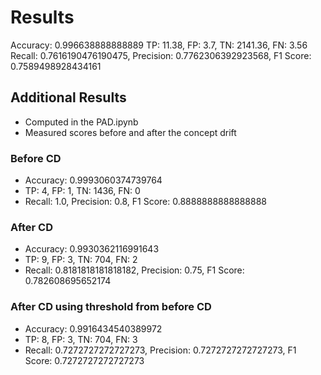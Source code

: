 # Results
Accuracy: 0.996638888888889
TP: 11.38, FP: 3.7, TN: 2141.36, FN: 3.56
Recall: 0.7616190476190475, Precision: 0.7762306392923568, F1 Score: 0.7589498928434161

## Additional Results 
- Computed in the PAD.ipynb
- Measured scores before and after the concept drift

### Before CD
- Accuracy: 0.9993060374739764
- TP: 4, FP: 1, TN: 1436, FN: 0
- Recall: 1.0, Precision: 0.8, F1 Score: 0.8888888888888888

### After CD
- Accuracy: 0.9930362116991643
- TP: 9, FP: 3, TN: 704, FN: 2
- Recall: 0.8181818181818182, Precision: 0.75, F1 Score: 0.782608695652174

### After CD using threshold from before CD
- Accuracy: 0.9916434540389972
- TP: 8, FP: 3, TN: 704, FN: 3
- Recall: 0.7272727272727273, Precision: 0.7272727272727273, F1 Score: 0.7272727272727273
